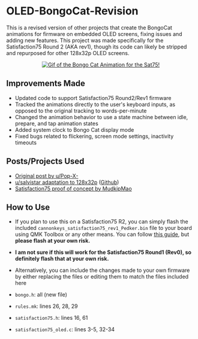 # OLED-BongoCat-Revision
 
This is a revised version of other projects that create the BongoCat animations for firmware on embedded OLED screens, fixing issues and adding new features.
This project was made specifically for the Satisfaction75 Round 2 (AKA rev1), though its code can likely be stripped and repurposed for other 128x32p OLED screens.


<p align="center">
    <a href="https://user-images.githubusercontent.com/3449303/154800582-f79c1b5b-69fb-412d-87cc-d7c8a0e6ac1d.mp4" title="see video"><img src="output.gif" alt="Gif of the Bongo Cat Animation for the Sat75!" /></a>
</p>

## Improvements Made
- Updated code to support Satisfaction75 Round2/Rev1 firmware
- Tracked the animations directly to the user's keyboard inputs, as opposed to the original tracking to words-per-minute
- Changed the animation behavior to use a state machine between idle, prepare, and tap animation states
- Added system clock to Bongo Cat display mode
- Fixed bugs related to flickering, screen mode settings, inactivity timeouts

## Posts/Projects Used
- [Original post by u/Pop-X-](https://www.reddit.com/r/olkb/comments/h00a8b/i_made_an_oled_animation_of_bongo_cat_that/)
- [u/salvistar adaptation to 128x32p](https://www.reddit.com/r/MechanicalKeyboards/comments/nsmx2j/i_made_upopxs_bongo_cat_oled_animation_fit_on_an/) ([Github](https://github.com/nwii/oledbongocat/))
- [Satisfaction75 proof of concept by MudkipMao](https://gist.github.com/MudkipMao/7e7b75491e98c11b2e420e4520d280d7)

## How to Use
- If you plan to use this on a Satisfaction75 R2, you can simply flash the included `cannonkeys_satisfaction75_rev1_Pedker.bin` file to your board using QMK Toolbox or any other means. You can follow [this guide](https://www.youtube.com/watch?v=fuBJbdCFF0Q), but **please flash at your own risk.**
- **I am not sure if this will work for the Satisfaction75 Round1 (Rev0), so definitely flash that at your own risk.**

- Alternatively, you can include the changes made to your own firmware by either replacing the files or editing them to match the files included here
- `bongo.h`: all (new file)
- `rules.mk`: lines 26, 28, 29
- `satisfaction75.h`: lines 16, 61
- `satisfaction75_oled.c`: lines 3-5, 32-34
